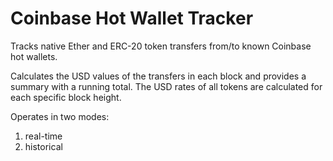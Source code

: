 # Coinbase Hot Wallet Tracker

Tracks native Ether and ERC-20 token transfers from/to known Coinbase hot wallets.

Calculates the USD values of the transfers in each block and provides a summary with a running total. The USD rates of all tokens are calculated for each specific block height.

Operates in two modes:
1) real-time
2) historical
